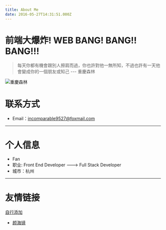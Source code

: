 ```yaml
---
title: About Me
date: 2016-05-27T14:31:51.000Z
---
```

# 前端大爆炸! WEB BANG! BANG!! BANG!!!

>  每天你都有機會跟別人擦肩而過，你也許對他一無所知，不過也許有一天他會變成你的一個朋友或知己
--- 重慶森林

![重慶森林](https://static.alili.tech/images/awe.jpg)


# 联系方式

- Email：incomparable9527@foxmail.com

---

# 个人信息

 - Fan
 - 职业: Front End Developer ---> Full Stack Developer
 - 城市：杭州
---



# 友情链接
[自行添加](https://github.com/Fantasy9527/alili.tech/blob/master/source/about/index.md)

 - [颜海镜](https://yanhaijing.com/)


 

